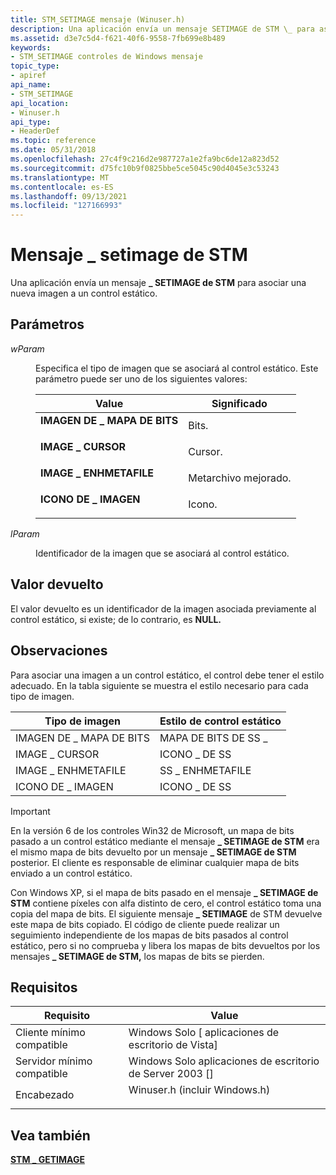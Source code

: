 ```yaml
---
title: STM_SETIMAGE mensaje (Winuser.h)
description: Una aplicación envía un mensaje SETIMAGE de STM \_ para asociar una nueva imagen a un control estático.
ms.assetid: d3e7c5d4-f621-40f6-9558-7fb699e8b489
keywords:
- STM_SETIMAGE controles de Windows mensaje
topic_type:
- apiref
api_name:
- STM_SETIMAGE
api_location:
- Winuser.h
api_type:
- HeaderDef
ms.topic: reference
ms.date: 05/31/2018
ms.openlocfilehash: 27c4f9c216d2e987727a1e2fa9bc6de12a823d52
ms.sourcegitcommit: d75fc10b9f0825bbe5ce5045c90d4045e3c53243
ms.translationtype: MT
ms.contentlocale: es-ES
ms.lasthandoff: 09/13/2021
ms.locfileid: "127166993"
---
```

# <a name="stm_setimage-message"></a>Mensaje \_ setimage de STM

Una aplicación envía un mensaje **\_ SETIMAGE de STM** para asociar una nueva imagen a un control estático.

## <a name="parameters"></a>Parámetros

<dl> <dt>

*wParam* 
</dt> <dd>

Especifica el tipo de imagen que se asociará al control estático. Este parámetro puede ser uno de los siguientes valores:



| Value                                                                                                                                                                     | Significado                       |
|---------------------------------------------------------------------------------------------------------------------------------------------------------------------------|-------------------------------|
| <span id="IMAGE_BITMAP"></span><span id="image_bitmap"></span><dl> <dt>**IMAGEN DE \_ MAPA DE BITS**</dt> </dl>                | Bits.<br/>            |
| <span id="IMAGE_CURSOR"></span><span id="image_cursor"></span><dl> <dt>**IMAGE \_ CURSOR**</dt> </dl>                | Cursor.<br/>            |
| <span id="IMAGE_ENHMETAFILE"></span><span id="image_enhmetafile"></span><dl> <dt>**IMAGE \_ ENHMETAFILE**</dt> </dl> | Metarchivo mejorado.<br/> |
| <span id="IMAGE_ICON"></span><span id="image_icon"></span><dl> <dt>**ICONO DE \_ IMAGEN**</dt> </dl>                      | Icono.<br/>              |



 

</dd> <dt>

*lParam* 
</dt> <dd>

Identificador de la imagen que se asociará al control estático.

</dd> </dl>

## <a name="return-value"></a>Valor devuelto

El valor devuelto es un identificador de la imagen asociada previamente al control estático, si existe; de lo contrario, es **NULL.**

## <a name="remarks"></a>Observaciones

Para asociar una imagen a un control estático, el control debe tener el estilo adecuado. En la tabla siguiente se muestra el estilo necesario para cada tipo de imagen.



| Tipo de imagen         | Estilo de control estático |
|--------------------|----------------------|
| IMAGEN DE \_ MAPA DE BITS      | MAPA DE BITS DE SS \_           |
| IMAGE \_ CURSOR      | ICONO \_ DE SS             |
| IMAGE \_ ENHMETAFILE | SS \_ ENHMETAFILE      |
| ICONO DE \_ IMAGEN        | ICONO \_ DE SS             |



 

> [!IMPORTANT]
>
> En la versión 6 de los controles Win32 de Microsoft, un mapa de bits pasado a un control estático mediante el mensaje **\_ SETIMAGE de STM** era el mismo mapa de bits devuelto por un mensaje **\_ SETIMAGE de STM** posterior. El cliente es responsable de eliminar cualquier mapa de bits enviado a un control estático.
>
> Con Windows XP, si el mapa de bits pasado en el mensaje **\_ SETIMAGE de STM** contiene píxeles con alfa distinto de cero, el control estático toma una copia del mapa de bits. El siguiente mensaje **\_ SETIMAGE** de STM devuelve este mapa de bits copiado. El código de cliente puede realizar un seguimiento independiente de los mapas de bits pasados al control estático, pero si no comprueba y libera los mapas de bits devueltos por los mensajes **\_ SETIMAGE de STM,** los mapas de bits se pierden.

 

## <a name="requirements"></a>Requisitos



| Requisito | Value |
|-------------------------------------|----------------------------------------------------------------------------------------------------------|
| Cliente mínimo compatible<br/> | Windows Solo \[ aplicaciones de escritorio de Vista\]<br/>                                                           |
| Servidor mínimo compatible<br/> | Windows Solo aplicaciones de escritorio de Server 2003 \[\]<br/>                                                     |
| Encabezado<br/>                   | <dl> <dt>Winuser.h (incluir Windows.h)</dt> </dl> |



## <a name="see-also"></a>Vea también

<dl> <dt>

[**STM \_ GETIMAGE**](stm-getimage.md)
</dt> </dl>

 

 





